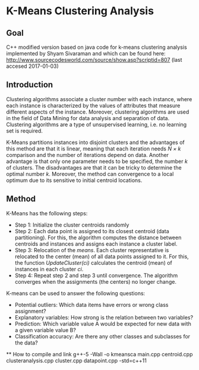# K-Means Clustering Analysis
## Goal
C++ modified version based on java code for k-means clustering analysis implemented by Shyam Sivaraman and which can be found here: http://www.sourcecodesworld.com/source/show.asp?scriptid=807 (last accesed 2017-01-03)
## Introduction
Clustering algorithms associate a cluster number with each instance, where each instance is characterized by the values of attributes that measure different aspects of the instance. Moreover, clustering algorithms are used in the field of Data Mining for data analysis and separation of data. Clustering algorithms are a type of unsupervised learning, i.e. no learning set is required.

K-Means partitions instances into disjoint clusters and the advantages of this method are that it is linear, meaning that each iteration needs *N × k* comparison and the number of iterations depend on data. Another advantage is that only one parameter needs to be specified, the number *k* of clusters. The disadvantages are that it can be tricky to determine the optimal number *k*. Moreover, the method can convergence to a local optimum due to its sensitive to initial centroid locations.

## Method
K-Means has the following steps:
* Step 1: Initialize the cluster centroids randomly
* Step 2: Each data point is assigned to its closest centroid (data partitioning). For this, the algorithm computes the distance between centroids and instances and assigns each instance a cluster label.
* Step 3: Relocation of the *means*. Each cluster representative is relocated to the center (mean) of all data points assigned to it. For this, the function *UpdateCluster(ci)* calculates the centroid (mean) of instances in each cluster *ci*.
* Step 4: Repeat step 2 and step 3 until convergence. The algorithm converges when the assignments (the centers) no longer change.

K-means can be used to answer the following questions:
* Potential outliers: Which data items have errors or wrong class assignment? 
* Explanatory variables: How strong is the relation between two variables?
* Prediction: Which variable value A would be expected for new data with a 	given variable value B?
* Classification accuracy: Are there any other classes and subclasses for the data?

** How to compile and link
g++-5 -Wall -o kmeansca main.cpp centroid.cpp clusteranalysis.cpp cluster.cpp datapoint.cpp -std=c++11
